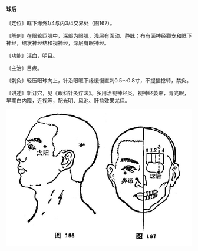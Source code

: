 #### 球后

〔定位〕眶下缘外1/4与内3/4交界处（图167）。

〔解剖〕在眼轮匝肌中，深部为眼肌，浅层有面动、静脉；布有面神经颧支和眶下神经，结状神经结和视神经，深层有眼神经。

〔功能〕活血，明目。

〔主治〕目疾。

〔刺灸〕轻压眼球向上，针沿眼眶下缘缓慢直刺0.5～0.8寸，不提插捻转，禁灸。

〔讲述〕新订穴，见《眼科针灸疗法》。多用治视神经炎，视神经萎缩，青光眼，早期白内障，近视等，配光明、风池、肝俞效果尤佳。

![](./img/图166、167.jpg)
